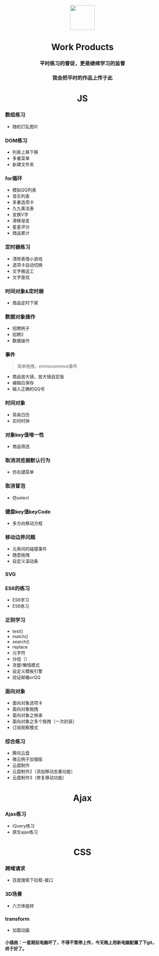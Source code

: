 <h1 align = "center">
  <img src = "https://tse4-mm.cn.bing.net/th?id=OIP.qrJPSdyhnBHln4vUakUeNQELDq&w=172&h=160&c=7&qlt=90&o=4&pid=1.7" width="80" height="80" />
</h1>
<h1 align = "center">Work Products</h1>

<h3 align="center">平时练习的督促，更是继续学习的监督</h3>

<h3 align="center">我会把平时的作品上传于此</h3>

<h1 align="center">JS</h1>

### 数组练习
* 随机打乱图片

### DOM练习
* 列表上移下移
* 多重菜单
* 新建文件夹

### for循环
* 模拟QQ列表
* 音乐列表
* 多重选项卡
* 九九乘法表
* 变换V字
* 滑移渐变
* 星星评分
* 商品累计

### 定时器练习
* 清除表情小游戏
* 选项卡自动切换
* 文字搬运工
* 文字查找

### 时间对象&定时器
* 商品定时下架

### 数据对象操作
* 招聘例子
* 招聘2
* 数据操作

### 事件

> 简单拖拽，onmousemove事件

* 商品放大镜，放大镜自定版
* 编辑后保存
* 输入正确的QQ号

### 时间对象
* 简易日历
* 实时时钟

### 对象key值唯一性
* 商品筛选

### 取消浏览器默认行为
* 仿右键菜单

### 取消冒泡
* 仿select

### 键盘key值keyCode
* 多方向移动方框

### 移动边界问题
* 元素间的碰撞事件
* 随意拖拽
* 自定义滚动条

### SVG

### ES6的练习
* ES6学习
* ES6练习

### 正则学习
* test()
* match()
* search()
* replace
* 元字符
* 分组（）
* 贪婪/懒惰模式
* 自定义模板引擎
* 验证邮箱orQQ

### 面向对象
* 面向对象选项卡
* 面向对象拖拽
* 面向对象之继承
* 面向对象之多个拖拽（一次封装）
* 订阅观察模式


### 综合练习
* 腾讯云盘
* 微云例子加强版
* 云盘制作
* 云盘制作2（添加移动去重功能）
* 云盘制作3（修复移动功能）

<h1 align="center">Ajax</h1>

### Ajax练习
* iQuery练习
* 原生ajax练习

<h1 align="center">CSS</h1>

### 跨域请求
* 百度搜索下拉框-接口

### 3D场景
* 六方体旋转

### transform
* 加载动画

#### 小插曲：一星期前电脑坏了，不得不暂停上传，今天晚上用新电脑配置了下git，终于好了。












